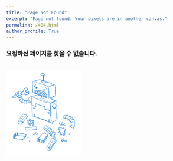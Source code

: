 ```yaml
---
title: "Page Not Found"
excerpt: "Page not found. Your pixels are in another canvas."
permalink: /404.html
author_profile: True
---
```



### 요청하신 페이지를 찾을 수 없습니다.

<br>
<a href = "https://soomin461.github.io/" height="5" widht="10" taget="_blank">
    <img src="/assets/images/not_found.png">
<a>

<script>
  var GOOG_FIXURL_LANG = 'en';
  var GOOG_FIXURL_SITE = 'https://soomin461.github.io'
</script>
<script src="https://linkhelp.clients.google.com/tbproxy/lh/wm/fixurl.js">
</script>